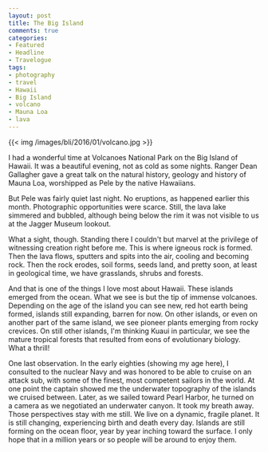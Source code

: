 ```yaml
---
layout: post
title: The Big Island
comments: true
categories:
- Featured
- Headline
- Travelogue
tags:
- photography
- travel
- Hawaii
- Big Island
- volcano
- Mauna Loa
- lava
---
```


{{<  img /images/bli/2016/01/volcano.jpg  >}}

I had a wonderful time at Volcanoes National Park on the Big Island of Hawaii. It was a beautiful evening, not as cold as some nights. Ranger Dean Gallagher gave a great talk on the natural history, geology and history of Mauna Loa, worshipped as Pele by the native Hawaiians. 

<!--more-->

But Pele was fairly quiet last night. No eruptions, as happened earlier this month. Photographic opportunities were scarce. Still, the lava lake simmered and bubbled, although being below the rim it was not visible to us at the Jagger Museum lookout. 

What a sight, though. Standing there I couldn't but marvel at the privilege of witnessing creation right before me. This is where igneous rock is formed. Then the lava flows, sputters and spits into the air, cooling and becoming rock. Then the rock erodes, soil forms, seeds land, and pretty soon, at least in geological time, we have grasslands, shrubs and forests. 

And that is one of the things I love most about Hawaii. These islands emerged from the ocean. What we see is but the tip of immense volcanoes. Depending on the age of the island you can see new, red hot earth being formed, islands still expanding, barren for now. On other islands, or even on another part of the same island, we see pioneer plants emerging from rocky crevices. On still other islands, I'm thinking Kuaui in particular, we see the mature tropical forests that resulted from eons of evolutionary biology. What a thrill!

One last observation. In the early eighties (showing my age here), I consulted to the nuclear Navy and was honored to be able to cruise on an attack sub, with some of the finest, most competent sailors in the world. At one point the captain showed me the underwater topography of the islands we cruised between. Later, as we sailed toward Pearl Harbor, he turned on a camera as we negotiated an underwater canyon. It took my breath away. Those perspectives stay with me still. We live on a dynamic, fragile planet. It is still changing, experiencing birth and death every day. Islands are still forming on the ocean floor, year by year inching toward the surface. I only hope that in a million years or so people will be around to enjoy them. 